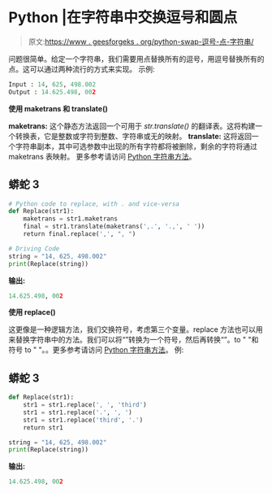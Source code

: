 # Python |在字符串中交换逗号和圆点

> 原文:[https://www . geesforgeks . org/python-swap-逗号-点-字符串/](https://www.geeksforgeeks.org/python-swap-commas-dots-string/)

问题很简单。给定一个字符串，我们需要用点替换所有的逗号，用逗号替换所有的点。这可以通过两种流行的方式来实现。
示例:

```py
Input : 14, 625, 498.002
Output : 14.625.498, 002 
```

**使用 maketrans 和 translate()**

**maketrans:** 这个静态方法返回一个可用于 *str.translate()* 的翻译表。这将构建一个转换表，它是整数或字符到整数、字符串或无的映射。
**translate:** 这将返回一个字符串副本，其中可选参数中出现的所有字符都将被删除，剩余的字符将通过 maketrans 表映射。
更多参考请访问 [Python 字符串方法](https://www.geeksforgeeks.org/python-string-methods-set-3-strip-lstrip-rstrip-min-max-maketrans-translate-relplace/)。

## 蟒蛇 3

```py
# Python code to replace, with . and vice-versa
def Replace(str1):
    maketrans = str1.maketrans
    final = str1.translate(maketrans(',.', '.,', ' '))
    return final.replace(',', ", ")

# Driving Code
string = "14, 625, 498.002"
print(Replace(string))
```

**输出:**

```py
14.625.498, 002
```

**使用 replace()**

这更像是一种逻辑方法，我们交换符号，考虑第三个变量。replace 方法也可以用来替换字符串中的方法。我们可以将“”转换为一个符号，然后再转换“”。to " "和符号 to " "。。更多参考请访问 [Python 字符串方法](https://www.geeksforgeeks.org/python-string-methods-set-3-strip-lstrip-rstrip-min-max-maketrans-translate-relplace/)。
例:

## 蟒蛇 3

```py
def Replace(str1):
    str1 = str1.replace(', ', 'third')
    str1 = str1.replace('.', ', ')
    str1 = str1.replace('third', '.')
    return str1

string = "14, 625, 498.002"
print(Replace(string))
```

**输出:**

```py
14.625.498, 002
```